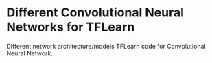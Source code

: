 # Different Convolutional Neural Networks for TFLearn
Different network architecture/models TFLearn code for Convolutional Neural Network.
